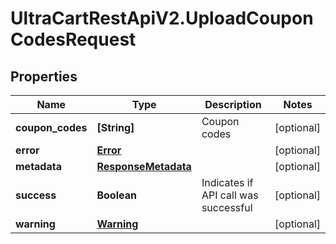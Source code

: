 # UltraCartRestApiV2.UploadCouponCodesRequest

## Properties

Name | Type | Description | Notes
------------ | ------------- | ------------- | -------------
**coupon_codes** | **[String]** | Coupon codes | [optional] 
**error** | [**Error**](Error.md) |  | [optional] 
**metadata** | [**ResponseMetadata**](ResponseMetadata.md) |  | [optional] 
**success** | **Boolean** | Indicates if API call was successful | [optional] 
**warning** | [**Warning**](Warning.md) |  | [optional] 


